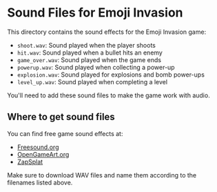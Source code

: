 # Sound Files for Emoji Invasion

This directory contains the sound effects for the Emoji Invasion game:

- `shoot.wav`: Sound played when the player shoots
- `hit.wav`: Sound played when a bullet hits an enemy
- `game_over.wav`: Sound played when the game ends
- `powerup.wav`: Sound played when collecting a power-up
- `explosion.wav`: Sound played for explosions and bomb power-ups
- `level_up.wav`: Sound played when completing a level

You'll need to add these sound files to make the game work with audio.

## Where to get sound files

You can find free game sound effects at:
- [Freesound.org](https://freesound.org/)
- [OpenGameArt.org](https://opengameart.org/)
- [ZapSplat](https://www.zapsplat.com/)

Make sure to download WAV files and name them according to the filenames listed above.
